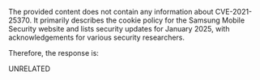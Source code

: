 The provided content does not contain any information about CVE-2021-25370. It primarily describes the cookie policy for the Samsung Mobile Security website and lists security updates for January 2025, with acknowledgements for various security researchers.

Therefore, the response is:

UNRELATED